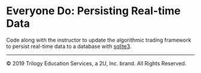 # Everyone Do: Persisting Real-time Data

Code along with the instructor to update the algorithmic trading framework to persist real-time data to a database with [sqlite3](https://docs.python.org/3/library/sqlite3.html).

---

© 2019 Trilogy Education Services, a 2U, Inc. brand. All Rights Reserved.
